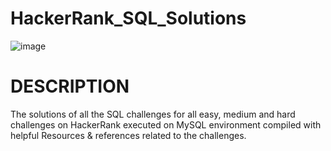 # HackerRank_SQL_Solutions
![image](https://github.com/shafiqafat/HackerRank_SQL_Solutions/assets/90058132/62c6e634-7923-4097-a962-5cff50af8411)



# DESCRIPTION
The solutions of all the SQL challenges for all easy, medium and hard challenges on HackerRank executed on MySQL environment compiled with helpful Resources & references related to the challenges.
